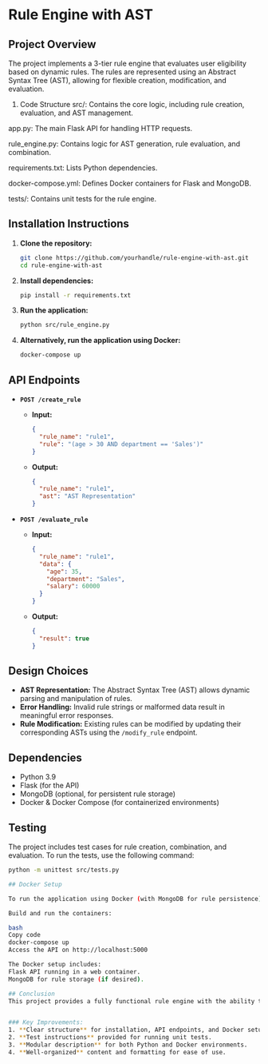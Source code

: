 # Rule Engine with AST

## Project Overview

The project implements a 3-tier rule engine that evaluates user eligibility based on dynamic rules. The rules are represented using an Abstract Syntax Tree (AST), allowing for flexible creation, modification, and evaluation.

1. Code Structure
src/: Contains the core logic, including rule creation, evaluation, and AST management.

app.py: The main Flask API for handling HTTP requests.

rule_engine.py: Contains logic for AST generation, rule evaluation, and combination.

requirements.txt: Lists Python dependencies.

docker-compose.yml: Defines Docker containers for Flask and MongoDB.

tests/: Contains unit tests for the rule engine.

## Installation Instructions

1. **Clone the repository:**
    ```bash
    git clone https://github.com/yourhandle/rule-engine-with-ast.git
    cd rule-engine-with-ast
    ```

2. **Install dependencies:**
    ```bash
    pip install -r requirements.txt
    ```

3. **Run the application:**
    ```bash
    python src/rule_engine.py
    ```

4. **Alternatively, run the application using Docker:**
    ```bash
    docker-compose up
    ```

## API Endpoints

- **`POST /create_rule`**
  - **Input:**
    ```json
    {
      "rule_name": "rule1",
      "rule": "(age > 30 AND department == 'Sales')"
    }
    ```
  - **Output:**
    ```json
    {
      "rule_name": "rule1",
      "ast": "AST Representation"
    }
    ```

- **`POST /evaluate_rule`**
  - **Input:**
    ```json
    {
      "rule_name": "rule1",
      "data": {
        "age": 35,
        "department": "Sales",
        "salary": 60000
      }
    }
    ```
  - **Output:**
    ```json
    {
      "result": true
    }
    ```

## Design Choices

- **AST Representation:** The Abstract Syntax Tree (AST) allows dynamic parsing and manipulation of rules.
- **Error Handling:** Invalid rule strings or malformed data result in meaningful error responses.
- **Rule Modification:** Existing rules can be modified by updating their corresponding ASTs using the `/modify_rule` endpoint.

## Dependencies

- Python 3.9
- Flask (for the API)
- MongoDB (optional, for persistent rule storage)
- Docker & Docker Compose (for containerized environments)

## Testing

The project includes test cases for rule creation, combination, and evaluation. To run the tests, use the following command:

```bash
python -m unittest src/tests.py

## Docker Setup

To run the application using Docker (with MongoDB for rule persistence):

Build and run the containers:

bash
Copy code
docker-compose up
Access the API on http://localhost:5000

The Docker setup includes:
Flask API running in a web container.
MongoDB for rule storage (if desired).

## Conclusion
This project provides a fully functional rule engine with the ability to create, evaluate, and modify rules using an AST structure. It is containerized for easy deployment using Docker and includes comprehensive error handling and test coverage.


### Key Improvements:
1. **Clear structure** for installation, API endpoints, and Docker setup.
2. **Test instructions** provided for running unit tests.
3. **Modular description** for both Python and Docker environments.
4. **Well-organized** content and formatting for ease of use.
